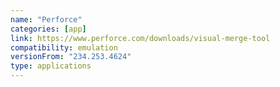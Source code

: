 ```yaml
---
name: "Perforce"
categories: [app]
link: https://www.perforce.com/downloads/visual-merge-tool
compatibility: emulation
versionFrom: "234.253.4624"
type: applications
---
```


